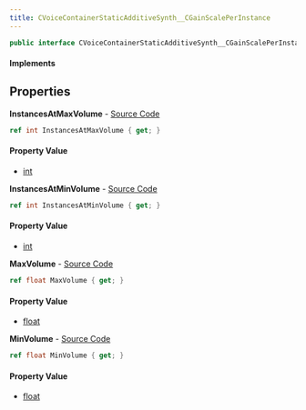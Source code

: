 ```yaml
---
title: CVoiceContainerStaticAdditiveSynth__CGainScalePerInstance
---
```


```csharp
public interface CVoiceContainerStaticAdditiveSynth__CGainScalePerInstance : ISchemaClass<CVoiceContainerStaticAdditiveSynth__CGainScalePerInstance>, ISchemaField, ISchemaClass, INativeHandle
```

#### Implements

## Properties

**InstancesAtMaxVolume** - [Source Code](https://github.com/swiftly-solution/swiftlys2/blob/main/managed/src/SwiftlyS2.Generated/Schemas/Interfaces/CVoiceContainerStaticAdditiveSynth__CGainScalePerInstance.cs#L22)

```csharp
ref int InstancesAtMaxVolume { get; }
```

#### Property Value

- [int](https://learn.microsoft.com/dotnet/api/system.int32)

**InstancesAtMinVolume** - [Source Code](https://github.com/swiftly-solution/swiftlys2/blob/main/managed/src/SwiftlyS2.Generated/Schemas/Interfaces/CVoiceContainerStaticAdditiveSynth__CGainScalePerInstance.cs#L18)

```csharp
ref int InstancesAtMinVolume { get; }
```

#### Property Value

- [int](https://learn.microsoft.com/dotnet/api/system.int32)

**MaxVolume** - [Source Code](https://github.com/swiftly-solution/swiftlys2/blob/main/managed/src/SwiftlyS2.Generated/Schemas/Interfaces/CVoiceContainerStaticAdditiveSynth__CGainScalePerInstance.cs#L20)

```csharp
ref float MaxVolume { get; }
```

#### Property Value

- [float](https://learn.microsoft.com/dotnet/api/system.single)

**MinVolume** - [Source Code](https://github.com/swiftly-solution/swiftlys2/blob/main/managed/src/SwiftlyS2.Generated/Schemas/Interfaces/CVoiceContainerStaticAdditiveSynth__CGainScalePerInstance.cs#L16)

```csharp
ref float MinVolume { get; }
```

#### Property Value

- [float](https://learn.microsoft.com/dotnet/api/system.single)

